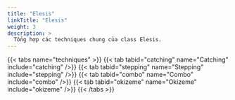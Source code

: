 ```yaml
---
title: "Elesis"
linkTitle: "Elesis"
weight: 3
description: >
  Tổng hợp các techniques chung của class Elesis.
---
```

{{< tabs name="techniques" >}}
  {{< tab tabid="catching" name="Catching" include="catching" />}}
  {{< tab tabid="stepping" name="Stepping" include="stepping" />}}
  {{< tab tabid="combo" name="Combo" include="combo" />}}
  {{< tab tabid="okizeme" name="Okizeme" include="okizeme" />}}
{{< /tabs >}}